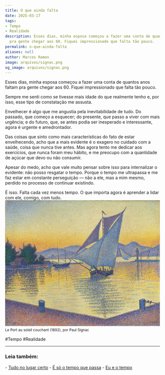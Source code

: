 ```yaml
---
title: O que ainda falta
date: 2025-03-17
tags:
- Tempo
- Realidade
description: Esses dias, minha esposa começou a fazer uma conta de quantos anos faltam
  pra gente chegar aos 60. Fiquei impressionado que falta tão pouco.
permalink: o-que-ainda-falta
aliases: null
author: Marcos Ramon
image: arquivos/signac.png
og_image: arquivos/signac.png
---
```

Esses dias, minha esposa começou a fazer uma conta de quantos anos faltam pra gente chegar aos 60. Fiquei impressionado que falta tão pouco.

Sempre me senti como se tivesse mais idade do que realmente tenho e, por isso, esse tipo de constatação me assusta.

Envelhecer é algo que me angustia pela inevitabilidade de tudo. Do passado, que começo a esquecer; do presente, que passo a viver com mais urgência; e do futuro, que, se antes podia ser inesperado e interessante, agora é urgente e amedrontador.

Das coisas que sinto como mais características do fato de estar envelhecendo, acho que a mais evidente é o exagero no cuidado com a saúde, coisa que nunca tive antes. Mas agora tento me dedicar aos exercícios, que nunca foram meu hábito, e me preocupo com a quantidade de açúcar que devo ou não consumir.

Apesar do medo, acho que vale muito pensar sobre isso para internalizar o evidente: não posso resgatar o tempo. Porque o tempo me ultrapassa e me faz estar em constante perseguição — não a ele, mas a mim mesmo, perdido no processo de continuar existindo.

É isso. Falta cada vez menos tempo. O que importa agora é aprender a lidar com ele, comigo, com tudo.
<img src="/assets/img/signac.png">
<small>Le Port au soleil couchant (1892), por Paul Signac</small>

#Tempo #Realidade 

---

<h3>Leia também:</h3>
- <a href="/tudo-no-lugar-certo">Tudo no lugar certo</a>
- <a href="/e-so-o-tempo-que-passa">É só o tempo que passa</a>
- <a href="/eu-e-o-tempo">Eu e o tempo</a>
